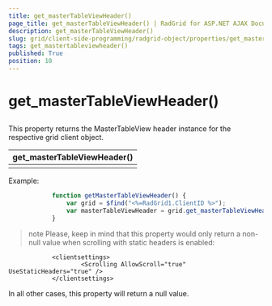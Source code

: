 ```yaml
---
title: get_masterTableViewHeader()
page_title: get_masterTableViewHeader() | RadGrid for ASP.NET AJAX Documentation
description: get_masterTableViewHeader()
slug: grid/client-side-programming/radgrid-object/properties/get_mastertableviewheader()
tags: get_mastertableviewheader()
published: True
position: 10
---
```


# get_masterTableViewHeader()



## 

This property returns the MasterTableView header instance for the respective grid client object.


|  **get_masterTableViewHeader()**  |
| ------ |
||

Example:

````JavaScript
	        function getMasterTableViewHeader() {
	            var grid = $find("<%=RadGrid1.ClientID %>");
	            var masterTableViewHeader = grid.get_masterTableViewHeader();
	        }
````



>note Please, keep in mind that this property would only return a non-null value when scrolling with static headers is enabled:
>


````ASP.NET
	        <clientsettings>
	                <Scrolling AllowScroll="true" UseStaticHeaders="true" />
	        </clientsettings>
````



In all other cases, this property will return a null value.
